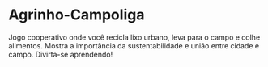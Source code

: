 # Agrinho-Campoliga
Jogo cooperativo onde você recicla lixo urbano, leva para o campo e colhe alimentos. Mostra a importância da sustentabilidade e união entre cidade e campo. Divirta-se aprendendo!
